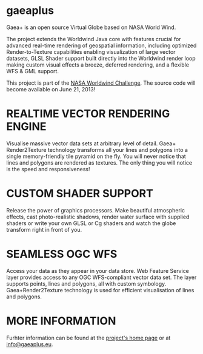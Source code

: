gaeaplus
========

Gaea+ is an open source Virtual Globe based on NASA World Wind. 

The project extends the Worldwind Java core with features crucial for advanced real-time rendering of geospatial information, including optimized Render-to-Texture capabilities enabling visualization of large vector datasets, GLSL Shader support built directly into the Worldwind render loop making custom visual effects a breeze, deferred rendering, and a flexible WFS & GML support.

This project is part of the [NASA Worldwind Challenge](http://eurochallenge.como.polimi.it/). The source code will become available on June 21, 2013!

REALTIME VECTOR RENDERING ENGINE
================================
Visualise massive vector data sets at arbitrary level of detail. Gaea+ Render2Texture technology transforms all your lines and polygons into a single memory-friendly tile pyramid on the fly. You will never notice that lines and polygons are rendered as textures. The only thing you will notice is the speed and responsiveness!

CUSTOM SHADER SUPPORT
=====================
Release the power of graphics processors. Make beautiful atmospheric effects, cast photo-realistic shadows, render water surface with supplied shaders or write your own GLSL or Cg shaders and watch the globe transform right in front of you.

SEAMLESS OGC WFS
================
Access your data as they appear in your data store. Web Feature Service layer provides access to any OGC WFS-compliant vector data set. The layer supports points, lines and polygons, all with custom symbology. Gaea+Render2Texture technology is used for efficient visualisation of lines and polygons.

MORE INFORMATION
================
Furhter information can be found at the [project's home page](http://gaeaplus.eu) or at info@gaeaplus.eu.
